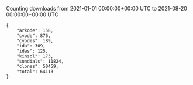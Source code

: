 
Counting downloads from 2021-01-01 00:00:00+00:00 UTC to 2021-08-20 00:00:00+00:00 UTC

```
{
    "arkode": 158,
    "cvode": 876,
    "cvodes": 189,
    "ida": 309,
    "idas": 125,
    "kinsol": 173,
    "sundials": 11824,
    "clones": 50459,
    "total": 64113
}
```
